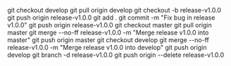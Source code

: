 git checkout develop
git pull origin develop
git checkout -b release-v1.0.0
git push origin release-v1.0.0
git add .
git commit -m "Fix bug in release v1.0.0"
git push origin release-v1.0.0
git checkout master
git pull origin master
git merge --no-ff release-v1.0.0 -m "Merge release v1.0.0 into master"
git push origin master
git checkout develop
git merge --no-ff release-v1.0.0 -m "Merge release v1.0.0 into develop"
git push origin develop
git branch -d release-v1.0.0
git push origin --delete release-v1.0.0